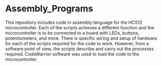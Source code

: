 # Assembly_Programs
This repository includes code in assembly language for the HCS12 microcontroller. Each of the scripts achieves a different function and the microcontroller is to be connected to a board with LEDs, buttons, potentiometers, and more. There is specific wiring and setup of hardware for each of the scripts required for the code to work. However, from a software point of view, the scripts describe and carry out the processes required. CodeWarrior software was used to load the code to the microcontroller.
